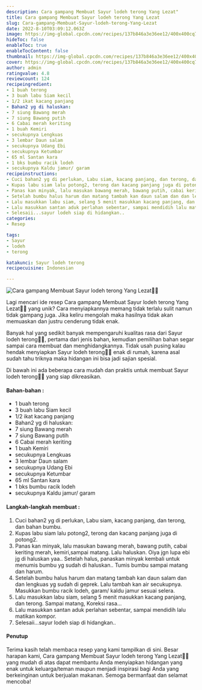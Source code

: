 ```yaml
---
description: Cara gampang Membuat Sayur lodeh terong Yang Lezat"
title: Cara gampang Membuat Sayur lodeh terong Yang Lezat
slug: Cara-gampang-Membuat-Sayur-lodeh-terong-Yang-Lezat
date: 2022-8-10T03:09:12.063Z
image: https://img-global.cpcdn.com/recipes/137b846a3e36ee12/400x400cq70/photo.jpg
hideToc: false
enableToc: true
enableTocContent: false
thumbnail: https://img-global.cpcdn.com/recipes/137b846a3e36ee12/400x400cq70/photo.jpg
cover: https://img-global.cpcdn.com/recipes/137b846a3e36ee12/400x400cq70/photo.jpg
author: admin
ratingvalue: 4.8
reviewcount: 124
recipeingredient:
- 1 buah terong
- 3 buah labu Siam kecil
- 1/2 ikat kacang panjang
- Bahan2 yg di haluskan:
- 7 siung Bawang merah
- 7 siung Bawang putih
- 6 Cabai merah keriting
- 1 buah Kemiri
- secukupnya Lengkuas
- 3 lembar Daun salam
- secukupnya Udang Ebi
- secukupnya Ketumbar
- 65 ml Santan kara
- 1 bks bumbu racik lodeh
- secukupnya Kaldu jamur/ garam
recipeinstructions:
- Cuci bahan2 yg di perlukan, Labu siam, kacang panjang, dan terong, dan bahan bumbu.
- Kupas labu siam lalu potong2, terong dan kacang panjang juga di potong2.
- Panas kan minyak, lalu masukan bawang merah, bawang putih, cabai keriting merah, kemiri,sampai matang. Lalu haluskan. Oiya jgn lupa ebi jg di haluskan yaa.. Setelah halus, panaskan minyak kembali untuk menumis bumbu yg sudah di haluskan.. Tumis bumbu sampai matang dan harum.
- Setelah bumbu halus harum dan matang tambah kan daun salam dan dan lengkuas yg sudah di geprek. Lalu tambah kan air secukupnya. Masukkan bumbu racik lodeh, garam/ kaldu jamur sesuai selera.
- Lalu masukkan labu siam, selang 5 menit masukkan kacang panjang, dan terong. Sampai matang, Koreksi rasa...
- Lalu masukkan santan aduk perlahan sebentar, sampai mendidih lalu matikan kompor.
- Selesaii...sayur lodeh siap di hidangkan..
categories:
- Resep

tags:
- Sayur
- lodeh
- terong

katakunci: Sayur lodeh terong
recipecuisine: Indonesian

---
```


![Cara gampang Membuat Sayur lodeh terong Yang Lezat👩‍🍳](https://img-global.cpcdn.com/recipes/137b846a3e36ee12/400x400cq70/photo.jpg)

Lagi mencari ide resep Cara gampang Membuat Sayur lodeh terong Yang Lezat👩‍🍳 yang unik? Cara menyiapkannya memang tidak terlalu sulit namun tidak gampang juga. Jika keliru mengolah maka hasilnya tidak akan memuaskan dan justru cenderung tidak enak.

Banyak hal yang sedikit banyak mempengaruhi kualitas rasa dari Sayur lodeh terong👩‍🍳, pertama dari jenis bahan, kemudian pemilihan bahan segar sampai cara membuat dan menghidangkannya. Tidak usah pusing kalau hendak menyiapkan Sayur lodeh terong👩‍🍳 enak di rumah, karena asal sudah tahu triknya maka hidangan ini bisa jadi sajian spesial.

Di bawah ini ada beberapa cara mudah dan praktis untuk membuat Sayur lodeh terong👩‍🍳 yang siap dikreasikan.

<!--inarticleads1-->

#### Bahan-bahan :

- 1 buah terong
- 3 buah labu Siam kecil
- 1/2 ikat kacang panjang
- Bahan2 yg di haluskan:
- 7 siung Bawang merah
- 7 siung Bawang putih
- 6 Cabai merah keriting
- 1 buah Kemiri
- secukupnya Lengkuas
- 3 lembar Daun salam
- secukupnya Udang Ebi
- secukupnya Ketumbar
- 65 ml Santan kara
- 1 bks bumbu racik lodeh
- secukupnya Kaldu jamur/ garam

<!--inarticleads2-->

#### Langkah-langkah membuat :

1. Cuci bahan2 yg di perlukan, Labu siam, kacang panjang, dan terong, dan bahan bumbu.
1. Kupas labu siam lalu potong2, terong dan kacang panjang juga di potong2.
1. Panas kan minyak, lalu masukan bawang merah, bawang putih, cabai keriting merah, kemiri,sampai matang. Lalu haluskan. Oiya jgn lupa ebi jg di haluskan yaa.. Setelah halus, panaskan minyak kembali untuk menumis bumbu yg sudah di haluskan.. Tumis bumbu sampai matang dan harum.
1. Setelah bumbu halus harum dan matang tambah kan daun salam dan dan lengkuas yg sudah di geprek. Lalu tambah kan air secukupnya. Masukkan bumbu racik lodeh, garam/ kaldu jamur sesuai selera.
1. Lalu masukkan labu siam, selang 5 menit masukkan kacang panjang, dan terong. Sampai matang, Koreksi rasa...
1. Lalu masukkan santan aduk perlahan sebentar, sampai mendidih lalu matikan kompor.
1. Selesaii...sayur lodeh siap di hidangkan..

#### Penutup

Terima kasih telah membaca resep yang kami tampilkan di sini. Besar harapan kami, Cara gampang Membuat Sayur lodeh terong Yang Lezat👩‍🍳 yang mudah di atas dapat membantu Anda menyiapkan hidangan yang enak untuk keluarga/teman maupun menjadi inspirasi bagi Anda yang berkeinginan untuk berjualan makanan. Semoga bermanfaat dan selamat mencoba!